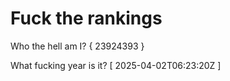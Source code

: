 # Fuck the rankings

Who the hell am I?
{ 23924393 }

What fucking year is it?
[ 2025-04-02T06:23:20Z ]
